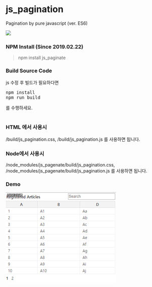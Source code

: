 # js_pagination
Pagination by pure javascript (ver. ES6)

<a href="https://www.npmjs.com/package/js_paginate"><img src="https://img.shields.io/npm/v/js_paginate.svg?style=popout-square"/></a>

### NPM Install (Since 2019.02.22)
> npm install js_paginate

### Build Source Code
js 수정 후 빌드가 필요하다면<br/>
<pre>
npm install
npm run build
</pre>
를 수행하세요.<br/>
<br/>

### HTML 에서 사용시
/build/js_pagination.css, /build/js_pagination.js 를 사용하면 됩니다.<br/>

### Node에서 사용시
/node_modules/js_pagenate/build/js_pagination.css, /node_modules/js_pagenate/build/js_pagination.js 를 사용하면 됩니다.<br/>

### Demo
<img src="https://github.com/seccoding/js_pagination/blob/master/examples/demo.gif" />